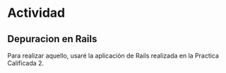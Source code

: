 # Actividad

## Depuracion en Rails

Para realizar aquello, usaré la aplicación de Rails realizada en la Practica Calificada 2.
